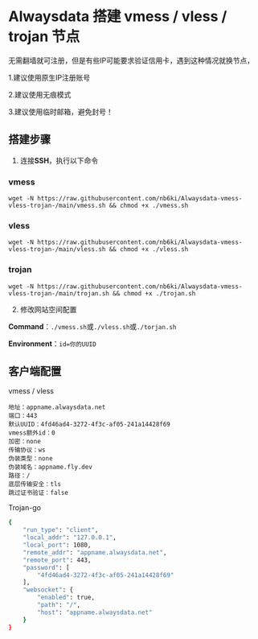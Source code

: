 
# Alwaysdata 搭建 vmess / vless / trojan 节点

无需翻墙就可注册，但是有些IP可能要求验证信用卡，遇到这种情况就换节点，

1.建议使用原生IP注册账号

2.建议使用无痕模式

3.建议使用临时邮箱，避免封号！

## 搭建步骤

1. 连接**SSH**，执行以下命令

### vmess

```shell
wget -N https://raw.githubusercontent.com/nb6ki/Alwaysdata-vmess-vless-trojan-/main/vmess.sh && chmod +x ./vmess.sh
```

### vless

```shell
wget -N https://raw.githubusercontent.com/nb6ki/Alwaysdata-vmess-vless-trojan-/main/vless.sh && chmod +x ./vless.sh
```

### trojan

```shell
wget -N https://raw.githubusercontent.com/nb6ki/Alwaysdata-vmess-vless-trojan-/main/trojan.sh && chmod +x ./trojan.sh
```

2. 修改网站空间配置

**Command**：```./vmess.sh```或```./vless.sh```或```./torjan.sh```

**Environment**：```id=你的UUID```


## 客户端配置

vmess / vless

```
地址：appname.alwaysdata.net
端口：443
默认UUID：4fd46ad4-3272-4f3c-af05-241a14428f69
vmess额外id：0
加密：none
传输协议：ws
伪装类型：none
伪装域名：appname.fly.dev
路径：/
底层传输安全：tls
跳过证书验证：false
```

Trojan-go

```bash
{
    "run_type": "client",
    "local_addr": "127.0.0.1",
    "local_port": 1080,
    "remote_addr": "appname.alwaysdata.net",
    "remote_port": 443,
    "password": [
        "4fd46ad4-3272-4f3c-af05-241a14428f69"
    ],
    "websocket": {
        "enabled": true,
        "path": "/",
        "host": "appname.alwaysdata.net"
    }
}
```


